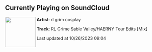 ## Currently Playing on SoundCloud

[<img align="left" width="100" src="https://i1.sndcdn.com/artworks-c1mvWSiZHuCAigzm-5eOY4A-t500x500.jpg">](https://soundcloud.com/rl-grim-cosplay/rl-grime-sable-valleyhaerny-tour-edits-mix)

**Artist**: rl grim cosplay 

**Track**: RL Grime Sable Valley/HAERNY Tour Edits [Mix]

Last updated at 10/26/2023 09:04
